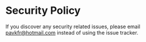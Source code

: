# Security Policy

If you discover any security related issues, please email pavkfr@hotmail.com instead of using the issue tracker.
